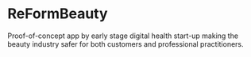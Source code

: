 # ReFormBeauty
Proof-of-concept app by early stage digital health start-up making the beauty industry safer for both customers and professional practitioners.
